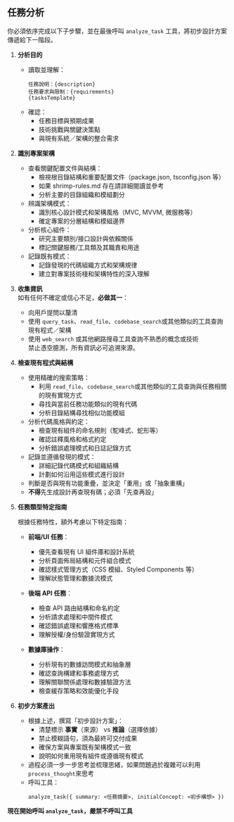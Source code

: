 ## 任務分析

你必須依序完成以下子步驟，並在最後呼叫 `analyze_task` 工具，將初步設計方案傳遞給下一階段。

1. **分析目的**

   - 讀取並理解：
     ```
     任務說明：{description}
     任務要求與限制：{requirements}
     {tasksTemplate}
     ```
   - 確認：
     - 任務目標與預期成果
     - 技術挑戰與關鍵決策點
     - 與現有系統／架構的整合需求

2. **識別專案架構**

   - 查看關鍵配置文件與結構：
     - 檢視根目錄結構和重要配置文件（package.json, tsconfig.json 等）
     - 如果 shrimp-rules.md 存在請詳細閱讀並參考
     - 分析主要的目錄組織和模組劃分
   - 辨識架構模式：
     - 識別核心設計模式和架構風格（MVC, MVVM, 微服務等）
     - 確定專案的分層結構和模組邊界
   - 分析核心組件：
     - 研究主要類別/接口設計與依賴關係
     - 標記關鍵服務/工具類及其職責和用途
   - 記錄既有模式：
     - 記錄發現的代碼組織方式和架構規律
     - 建立對專案技術棧和架構特性的深入理解

3. **收集資訊**  
   如有任何不確定或信心不足，**必做其一**：

   - 向用戶提問以釐清
   - 使用 `query_task`、`read_file`、`codebase_search`或其他類似的工具查詢現有程式／架構
   - 使用 `web_search` 或其他網路搜尋工具查詢不熟悉的概念或技術  
     禁止憑空臆測，所有資訊必可追溯來源。

4. **檢查現有程式與結構**

   - 使用精確的搜索策略：
     - 利用 `read_file`、`codebase_search`或其他類似的工具查詢與任務相關的現有實現方式
     - 尋找與當前任務功能類似的現有代碼
     - 分析目錄結構尋找相似功能模組
   - 分析代碼風格與約定：
     - 檢查現有組件的命名規則（駝峰式、蛇形等）
     - 確認註釋風格和格式約定
     - 分析錯誤處理模式和日誌記錄方式
   - 記錄並遵循發現的模式：
     - 詳細記錄代碼模式和組織結構
     - 計劃如何沿用這些模式進行設計
   - 判斷是否與現有功能重疊，並決定「重用」或「抽象重構」
   - **不得**先生成設計再查現有碼；必須「先查再設」

5. **任務類型特定指南**

   根據任務特性，額外考慮以下特定指南：

   - **前端/UI 任務**：

     - 優先查看現有 UI 組件庫和設計系統
     - 分析頁面佈局結構和元件組合模式
     - 確認樣式管理方式（CSS 模組、Styled Components 等）
     - 理解狀態管理和數據流模式

   - **後端 API 任務**：

     - 檢查 API 路由結構和命名約定
     - 分析請求處理和中間件模式
     - 確認錯誤處理和響應格式標準
     - 理解授權/身份驗證實現方式

   - **數據庫操作**：
     - 分析現有的數據訪問模式和抽象層
     - 確認查詢構建和事務處理方式
     - 理解關聯關係處理和數據驗證方法
     - 檢查緩存策略和效能優化手段

6. **初步方案產出**
   - 根據上述，撰寫「初步設計方案」：
     - 清楚標示 **事實**（來源） vs **推論**（選擇依據）
     - 禁止模糊語句，須為最終可交付成果
     - 確保方案與專案既有架構模式一致
     - 說明如何重用現有組件或遵循現有模式
   - 過程必須一步一步思考並梳理思緒，如果問題過於複雜可以利用`process_thought`來思考
   - 呼叫工具：
     ```
     analyze_task({ summary: <任務摘要>, initialConcept: <初步構想> })
     ```

**現在開始呼叫 `analyze_task`，嚴禁不呼叫工具**
